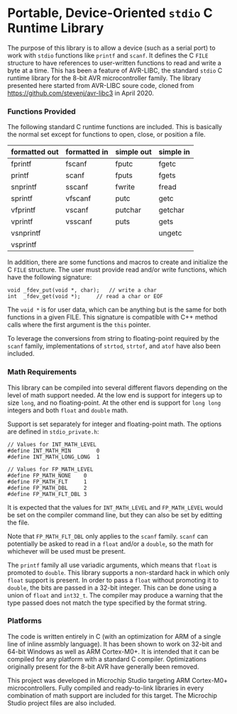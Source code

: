 # Portable, Device-Oriented `stdio` C Runtime Library
The purpose of this library is to allow a device (such as a serial
port) to work with `stdio` functions like `printf` and `scanf`.
It defines the C `FILE` structure to have references to user-written
functions to read and write a byte at a time. This has been a
feature of AVR-LIBC, the standard `stdio` C runtime
library for the 8-bit AVR microcontroller family. The library
presented here started from AVR-LIBC soure code, cloned from
https://github.com/stevenj/avr-libc3 in April 2020.

### Functions Provided
The following standard C runtime functions are included. This is
basically the normal set except for functions to open,
close, or position a file.

| formatted out | formatted in  | simple out | simple in |
|-----------|---------|---------|---------|
| fprintf   | fscanf  | fputc   | fgetc   |
| printf    | scanf   | fputs   | fgets   |
| snprintf  | sscanf  | fwrite  | fread   |
| sprintf   | vfscanf | putc    | getc    |
| vfprintf  | vscanf  | putchar | getchar |
| vprintf   | vsscanf | puts    | gets    |
| vsnprintf |         |         | ungetc  |
| vsprintf  |         |         |         |

In addition, there are some functions and macros to create and
initialize the C `FILE` structure. The user must provide
read and/or write functions, which have the following signature:

	void _fdev_put(void *, char);	// write a char
	int  _fdev_get(void *);		// read a char or EOF

The `void *` is for user data, which can be anything but is the
same for both functions in a given FILE. This signature is compatible
with C++ method calls where the first argument is the `this` pointer.

To leverage the conversions from string to floating-point required by
the `scanf` family, implementations of `strtod`, `strtof`, and `atof`
have also been included.

### Math Requirements
This library can be compiled into several different flavors depending
on the level of math support needed. At the low end is support for integers
up to size `long`, and no floating-point. At the other end is support
for `long long` integers and both `float` and `double` math.

Support is set separately for integer and floating-point math. The
options are defined in `stdio_private.h`:

	// Values for INT_MATH_LEVEL
	#define INT_MATH_MIN		0
	#define INT_MATH_LONG_LONG	1

	// Values for FP_MATH_LEVEL
	#define FP_MATH_NONE    0
	#define FP_MATH_FLT     1
	#define FP_MATH_DBL     2
	#define FP_MATH_FLT_DBL 3

It is expected that the values for `INT_MATH_LEVEL` and `FP_MATH_LEVEL`
would be set on the compiler command line, but they can also be set
by editting the file.

Note that `FP_MATH_FLT_DBL` only applies to the `scanf` family. `scanf`
can potentially be asked to read in a `float` and/or a `double`, so the
math for whichever will be used must be present.

The `printf` family all use variadic arguments, which means that `float`
is promoted to `double`. This library supports a non-stardard hack
in which only `float` support is present. In order to pass a `float`
without promoting it to `double`, the bits are passed in a 32-bit
integer. This can be done using a union of `float` and `int32_t`.
The compiler may produce a warning that the type passed
does not match the type specified by the format string.

### Platforms
The code is written entirely in C (with an optimization for ARM of
a single line of inline assmbly language). It has been shown to work
on 32-bit and 64-bit Windows as well as ARM Cortex-M0+. It is 
intended that it can be compiled for any platform with a standard
C compiler. Optimizations originally present for the 8-bit AVR have
generally been removed.

This project was developed in Microchip Studio targeting ARM Cortex-M0+
microcontrollers. Fully compiled and ready-to-link libraries in
every combination of math support are included for this target.
The Microchip Studio project files are also included.
